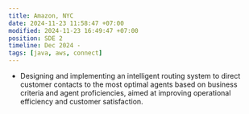 ```yaml
---
title: Amazon, NYC
date: 2024-11-23 11:58:47 +07:00
modified: 2024-11-23 16:49:47 +07:00
position: SDE 2
timeline: Dec 2024 -
tags: [java, aws, connect]
---
```



* Designing and implementing an intelligent routing system to direct customer contacts to the most optimal agents based on business criteria and agent proficiencies, aimed at improving operational efficiency and customer satisfaction.
